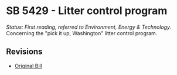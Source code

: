 # SB 5429 - Litter control program
*Status: First reading, referred to Environment, Energy & Technology.*
Concerning the "pick it up, Washington" litter control program.

## Revisions
* [Original Bill](1/)